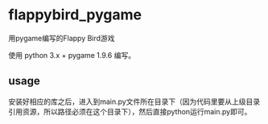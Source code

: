 # flappybird_pygame

用pygame编写的Flappy Bird游戏

使用 python 3.x + pygame 1.9.6 编写。

## usage
安装好相应的库之后，进入到main.py文件所在目录下（因为代码里要从上级目录引用资源，所以路径必须在这个目录下），然后直接python运行main.py即可。